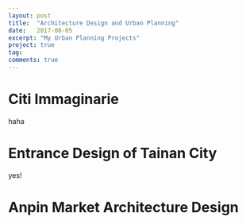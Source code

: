```yaml
---
layout: post
title:  "Architecture Design and Urban Planning"
date:   2017-08-05
excerpt: "My Urban Planning Projects"
project: true
tag:
comments: true
---
```


# Citi Immaginarie
haha

# Entrance Design of Tainan City
yes!

# Anpin Market Architecture Design
